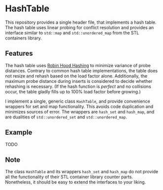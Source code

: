 # HashTable

This repository provides a single header file, that implements a hash table.  The hash table uses linear probing for
conflict resolution and provides an interface similar to `std::map` and `std::unordered_map` from the STL containers
library.


## Features

The hash table uses [Robin Hood Hashing](https://en.wikipedia.org/wiki/Hash_table#Robin_Hood_hashing) to minimize
variance of probe distances.  Contrary to common hash table implementations, the table does not resize and rehash based
on the load factor alone.  Additionally, the maximum probe distance during inserts is considered to decide whether
rehashing is necessary.  (If the hash function is *perfect* and no collisions occur, the table gladly fills up to 100%
load factor before growing.)

I implement a single, generic class `HashTable`, and provide convenience wrappers for set and map functionality.  This
avoids code duplication and minimizes sources of error.  The wrappers are `hash_set` and `hash_map`, and are dualities
of `std::unordered_set` and `std::unordered_map`.


## Example

TODO


## Note

The class `HashTable` and its wrappers `hash_set` and `hash_map` do not provide all the functionality of their STL
container library counter parts.  Nonetheless, it should be easy to extend the interfaces to your liking.
